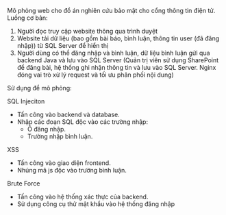 Mô phỏng web cho đồ án nghiên cứu bảo mật cho cổng thông tin điện tử.
Luồng cơ bản:
  1.	Người đọc truy cập website thông qua trình duyệt
  2.	Website tải dữ liệu (bao gồm bài báo, bình luận, thông tin user (đã đăng nhập)) từ SQL Server để hiển thị
  3.	Người dùng có thể đăng nhập và bình luận, dữ liệu bình luận gửi qua backend Java và lưu vào SQL Server
  (Quản trị viên sử dụng SharePoint để đăng bài, hệ thống ghi nhận thông tin và lưu vào SQL Server. Nginx đóng vai trò xử lý request và tối ưu phân phối nội dung)

Sử dụng để mô phỏng:

SQL Injeciton
  - Tấn công vào backend và database.
  - Nhập các đoạn SQL độc vào các trường nhập:
    + Ô đăng nhập.
    + Trường nhập bình luận.

XSS
  - Tấn công vào giao diện frontend.
  - Nhúng mã js độc vào trường bình luận.

Brute Force
  - Tấn công vào hệ thống xác thực của backend.
  - Sử dụng công cụ thử mật khẩu vào hệ thống đăng nhập 


